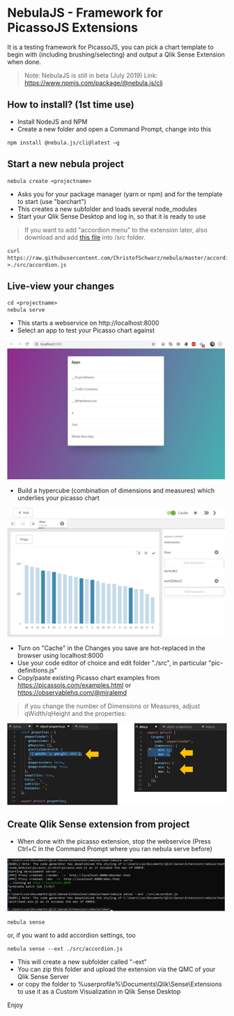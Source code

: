 # NebulaJS - Framework for PicassoJS Extensions

It is a testing framework for PicassoJS, you can pick a chart template to begin with (including brushing/selecting) and output a Qlik Sense Extension when done. 

> Note: NebulaJS is still in beta (July 2019)
> Link: https://www.npmjs.com/package/@nebula.js/cli


## How to install? (1st time use)
 * Install NodeJS and NPM 
 * Create a new folder and open a Command Prompt, change into this 
```
npm install @nebula.js/cli@latest –g
```
## Start a new nebula project
```
nebula create <projectname>
```
 * Asks you for your package manager (yarn or npm) and for the template to start (use "barchart")
 * This creates a new subfolder and loads several node_modules
 * Start your Qlik Sense Desktop and log in, so that it is ready to use

> If you want to add "accordion menu" to the extension later, also download and add <a href="https://github.com/ChristofSchwarz/nebula/raw/master/accordion.js">this file</a> into /src folder.  
```
curl https://raw.githubusercontent.com/ChristofSchwarz/nebula/master/accordion.js >./src/accordion.js
```
## Live-view your changes
```
cd <projectname>
nebula serve
```
 * This starts a webservice on http://localhost:8000 
 * Select an app to test your Picasso chart against
<img src="https://github.com/ChristofSchwarz/pics/raw/master/nebula (3).png" width="500"/> 
 
 * Build a hypercube (combination of dimensions and measures) which underlies your picasso chart
<img src="https://github.com/ChristofSchwarz/pics/raw/master/nebula (1).png" width="500"/>
 
 * Turn on "Cache" in the Changes you save are hot-replaced in the browser using localhost:8000
 * Use your code editor of choice and edit folder "./src", in particular "pic-definitions.js" 
 * Copy/paste existing Picasso chart examples from https://picassojs.com/examples.html or https://observablehq.com/@miralemd
 
> if you change the number of Dimensions or Measures, adjust qWidth/qHeight and the properties:
<img src="https://github.com/ChristofSchwarz/pics/raw/master/nebula4.png" />


## Create Qlik Sense extension from project
 * When done with the picasso extension, stop the webservice (Press Ctrl+C in the Command Prompt where you ran nebula serve before)

<img src="https://github.com/ChristofSchwarz/pics/raw/master/nebula 2.png" width="500"/>

```
nebula sense
```
or, if you want to add accordion settings, too
```
nebula sense --ext ./src/accordion.js
```
 * This will create a new subfolder called "<projectname>-ext"
 * You can zip this folder and upload the extension via the QMC of your Qlik Sense Server 
 * or copy the folder to %userprofile%\Documents\Qlik\Sense\Extensions to use it as a Custom Visualization in Qlik Sense Desktop

Enjoy
